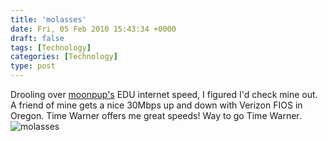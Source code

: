 ```yaml
---
title: 'molasses'
date: Fri, 05 Feb 2010 15:43:34 +0000
draft: false
tags: [Technology]
categories: [Technology]
type: post
---
```


Drooling over [moonpup's](http://moonpup.blogspot.com/2009/06/hows-your-isp-stack-up.html) EDU internet speed, I figured I'd check mine out. A friend of mine gets a nice 30Mbps up and down with Verizon FIOS in Oregon. <sarcasam>Time Warner offers me great speeds! Way to go Time Warner.</sarcasam> ![molasses](http://www.speedtest.net/result/706808855.png)